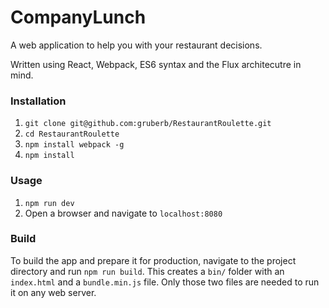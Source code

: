 # CompanyLunch
A web application to help you with your restaurant decisions.

Written using React, Webpack, ES6 syntax and the Flux architecutre in mind.

### Installation

1. `git clone git@github.com:gruberb/RestaurantRoulette.git`
2. `cd RestaurantRoulette`
3. `npm install webpack -g`
4. `npm install`

### Usage

1. `npm run dev`
2. Open a browser and navigate to `localhost:8080`

### Build

To build the app and prepare it for production, navigate to the project directory and run `npm run build`.
This creates a `bin/` folder with an `index.html` and a `bundle.min.js` file. Only those two files are needed to run it on any web server.

